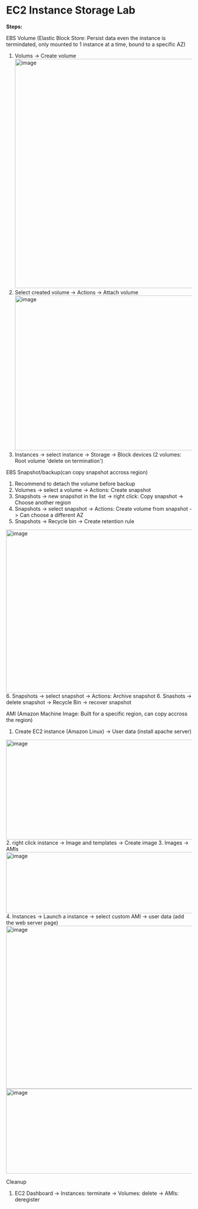 # EC2 Instance Storage Lab

**Steps:**

EBS Volume (Elastic Block Store: Persist data even the instance is termindated, only mounted to 1 instance at a time, bound to a specific AZ)
1. Volums -> Create volume
   <img width="850" height="622" alt="image" src="https://github.com/user-attachments/assets/dd651ed9-88e1-4182-8ebe-d48484d84fe0" />
2. Select created volume -> Actions -> Attach volume
   <img width="642" height="420" alt="image" src="https://github.com/user-attachments/assets/08aa01e8-eac2-478b-a2c5-52d63c9014e5" />
3. Instances -> select instance -> Storage -> Block devices (2 volumes: Root volume 'delete on termination')

EBS Snapshot/backup(can copy snapshot accross region)
1. Recommend to detach the volume before backup
2. Volumes -> select a volume -> Actions: Create snapshot
3. Snapshots -> new snapshot in the list -> right click: Copy snapshot -> Choose another region
4. Snapshots -> select snapshot -> Actions: Create volume from snapshot -> Can choose a different AZ
5. Snapshots -> Recycle bin -> Create retention rule
  <img width="1008" height="443" alt="image" src="https://github.com/user-attachments/assets/9b70f7e5-03dc-448c-9412-ebd8a419e065" />
6. Snapshots -> select snapshot -> Actions: Archive snapshot
6. Snashots -> delete snapshot -> Recycle Bin -> recover snapshot

AMI (Amazon Machine Image: Built for a specific region, can copy accross the region)
1. Create EC2 instance (Amazon Linux) -> User data (install apache server) 
  <img width="717" height="271" alt="image" src="https://github.com/user-attachments/assets/2e57134b-cf9b-4d75-9094-846ef08e6e8e" />
2. right click instance -> Image and templates -> Create image
3. Images -> AMIs 
   <img width="1660" height="166" alt="image" src="https://github.com/user-attachments/assets/4930e1f0-ff62-452a-be72-964668572411" />
4. Instances -> Launch a instance -> select custom AMI -> user data (add the web server page)
   <img width="986" height="442" alt="image" src="https://github.com/user-attachments/assets/726fa540-8581-49a4-b2d7-975b28178835" />
   <img width="677" height="230" alt="image" src="https://github.com/user-attachments/assets/26c917fa-2a4f-4d8c-84cb-64f02ced762e" />

Cleanup
1. EC2 Dashboard -> Instances: terminate -> Volumes: delete -> AMIs: deregister
